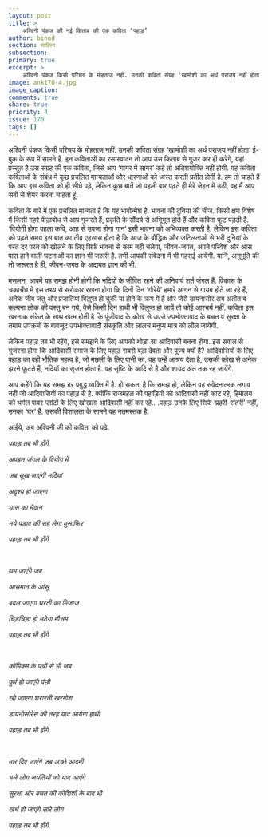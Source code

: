 ```yaml
---
layout: post
title: >
    अश्विनी पंकज की नई किताब की एक कविता ‘पहाड़’
author: binod
section: साहित्य
subsection:
primary: true
excerpt: >
    अश्विनी पंकज किसी परिचय के मोहताज नहीं. उनकी कविता संग्रह ‘खामोशी का अर्थ पराजय नहीं होता’ ई-बुक के रूप में सामने है. इन कविताओं का रसास्वादन तो आप उस किताब से गुजर कर ही करेंगे, यहां प्रस्तुत है उस संग्रह की एक कविता, जिसे आप ‘गागर में सागर’ कहें तो अतिशयोक्ति नहीं होगी.
image: ank170-4.jpg
image_caption: 
comments: true
share: true
priority: 4
issue: 170
tags: []
---
```


अश्विनी पंकज किसी परिचय के मोहताज नहीं. उनकी कविता संग्रह ‘खामोशी का अर्थ पराजय नहीं होता’ ई-बुक के रूप में सामने है. इन कविताओं का रसास्वादन तो आप उस किताब से गुजर कर ही करेंगे, यहां प्रस्तुत है उस संग्रह की एक कविता, जिसे आप ‘गागर में सागर’ कहें तो अतिशयोक्ति नहीं होगी. यह कविता कविताओं के संबंध में कुछ प्रचलित मान्यताओं और धारणाओं को ध्वस्त करती प्रतीत होती है. हम तो चाहते हैं कि आप इस कविता को ही सीधे पढ़े, लेकिन कुछ बातें जो पहली बार पढ़ते ही मेरे जेहन में उठी, वह मैं आप सबों से शेयर करना चाहता हूं.

कविता के बारे में एक प्रचलित मान्यता है कि यह भावोन्मेश है. भावना की दुनिया की चीज. किसी क्षण विशेष में किसी गहरे पीड़ाबोध से आप गुजरते हैं, प्रकृति के सौंदर्य से अभिूभूत होते हैं और कविता फूट पड़ती है. ‘वियोगी होगा पहला कवि, आह से उपजा होगा गान’ इसी भावना को अभिव्यक्त करती है. लेकिन इस कविता को पढ़ते समय इस बात का तीव्र एहसास होता है कि आज के बौद्धिक और जटिलताओं से भरी दुनियां के परत दर परत को खोलने के लिए सिर्फ भावना से काम नहीं चलेगा, जीवन-जगत, अपने परिवेश और आस पास हाने वाली घटनाओं का ज्ञान भी जरूरी है. तभी आपकी संवेदना में भी गहराई आयेगी. यानि, अनुभूति की तो जरूरत है ही, जीवन-जगत के अद्ययत ज्ञान की भी.

मसलन, आपमें यह समझ होनी होगी कि नदियों के जीवित रहने की अनिवार्य शर्त जंगल हैं. विकास के चकाचैंध में इस तथ्य से सरोकार रखना होगा कि दिनों दिन ‘गौरेये’ हमारे आंगन से गायब होते जा रहे हैं, अनेक जीव जंतु और प्रजातियां विलुप्त हो चुकी या होने के क्रम में हैं और जैसे डायनासोर अब अतीत व कल्पना लोक की वस्तु बन गये, वैसे किसी दिन हाथी भी विलुप्त हो जायें तो कोई आश्चर्य नहीं. कविता इस खरनाक संकेत के साथ खत्म होती है कि पूंजीवाद के कोख से उपजे उपभोक्तावाद के बचत व सुरक्षा के तमाम उपक्रमों के बावजूद उपभोक्तावादी संस्कृति और लालच मनुप्य मात्र को लील जायेगी.

लेकिन पहाड़ तब भी रहेंगे, इसे समझने के लिए आपको थोड़ा सा आदिवासी बनना होगा. इस सवाल से गुजरना होगा कि आदिवासी समाज के लिए पहाड़ सबसे बड़ा देवता और पूज्य क्यों है? आदिवासियों के लिए पहाड़ का वही भौतिक महत्व है, जो मछली के लिए पानी का. वह उन्हें आश्रय देता है, उसकी कोख से अनेक झरने फूटते हैं, नदियों का सृजन होता है. वह सृष्टि के आदि से है और शायद अंत तक रह जायेंगे.

आप कहेंगे कि यह समझ हर प्रबुद्ध व्यक्ति में है. हो सकता है कि समझ हो, लेकिन वह संवेदनात्मक लगाव नहीं जो आदिवासियों का पहाड़ से है. क्योंकि राजमहल की पहाड़ियों को आदिवासी नहीं काट रहे, हिमालय को थर्मल पावर प्लांटों के लिए खोखला आदिवासी नहीं कर रहे.. .पहाड़ उनके लिए सिर्फ ‘प्रहरी-संतरी’ नहीं, उनका ‘घर’ है. उसकी विशालता के सामने वह नतमस्तक है.

आईये, अब अश्विनी जी की कविता को पढ़े.

*पहाड़ तब भी होंगे*

*अपहृत जंगल के वियोग में*

*जब सूख जाएंगी नदियां*

*अदृश्य हो जाएगा*

*घास का मैदान*

*नये पड़ाव की राह लेगा मुसाफिर*

*पहाड़ तब भी होंगे*

<br/>

*थम जाएंगे जब*

*आसमान के आंसू*

*बदल जाएगा धरती का मिजाज*

*चिड़चिड़ा हो उठेगा मौसम*

*पहाड़ तब भी होंगे*

<br/>

*कॉमिक्स के पन्नों से भी जब*

*फुर्र हो जाएंगे पंछी*

*खो जाएगा शरारती खरगोश*

*डायनोसोरेस की तरह याद आयेगा हाथी*

*पहाड़ तब भी होंगे*

<br/>

*मार दिए जाएंगे जब अच्छे आदमी*

*भले लोग जयंतियों को याद आएंगे*

*सुरक्षा और बचत की कोशिशों के बाद भी*

*खर्च हो जाएंगे सारे लोग*

*पहाड़ तब भी होंगे.*